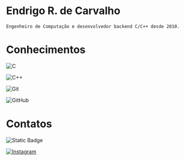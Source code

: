 # Endrigo R. de Carvalho
    Engenheiro de Computação e desenvolvedor backend C/C++ desde 2010.

# Conhecimentos 

![C](https://img.shields.io/badge/%20-%20C%20-%20black?style=for-the-badge&logo=c%2B%2B&logoColor=blue)


![C++](https://img.shields.io/badge/%20-%20C%2B%2B%20-%20black?style=for-the-badge&logo=c%2B%2B&logoColor=blue)


![Git](https://img.shields.io/badge/Git-000?style=for-the-badge&logo=Git)

![GitHub](https://img.shields.io/badge/GitHub-000?style=for-the-badge&logo=GitHub)



# Contatos

![Static Badge](https://img.shields.io/badge/%20-%20LinkedIn%20-%20black?style=for-the-badge&logo=linkedin&logoColor=blue)

[![Instagram](https://img.shields.io/badge/Instagram-000?style=for-the-badge&logo=instagram)](https://www.instagram.com/endrigorcarvalho)

